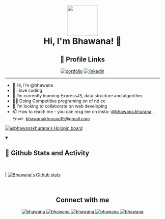 
<h1 align="center"> <img  src = "https://media.giphy.com/media/HEURGne9Vj856oivkD/giphy.gif" width="100px" height="100px" align="center"> <br> Hi, I'm Bhawana! 👋</h1>
<div align="center">

## 🔗 Profile Links
[![portfolio](https://img.shields.io/badge/my_portfolio-000?style=for-the-badge&logo=ko-fi&logoColor=white)](https://bhawana30.github.io/myPortfolio/)
[![linkedin](https://img.shields.io/badge/linkedin-0A66C2?style=for-the-badge&logo=linkedin&logoColor=white)](https://www.linkedin.com/in/bhawana-khurana-562413171/)


</div>

<hr>

- 👋 Hi, I’m @bhawana
- 👀 i love coding 
- 🌱 I’m currently learning ExpressJS, data structure and algorithm.
- 🧑‍💻 Doing Competitive programing on cf nd cc
- 💞️ I’m looking to collaborate on web developing
- 📫 How to reach me - you can msg me on insta- <a href ="https://www.instagram.com/bhawana.khurana/">@bhawana.khurana</a> , Email: bhawanakhurana15@gmail.com

[![@bhawanakhurana's Holopin board](https://holopin.me/bhawanakhurana)](https://holopin.io/@bhawanakhurana)

<!-- Stats of my activity on Github -->

<details open> 
  <summary><h2>📶 Github Stats and Activity</h2></summary>

<br>

| <a href="https://github.com/bhawana30"><img align="center" src="https://streak-stats.demolab.com/?user=bhawana30&theme=highcontrast" alt="Bhawana's Github stats" /></a> 
    
<br>
    
</details>






<h2 align="center">Connect with me</h2>

<p align="center">
  
 <a href="https://www.linkedin.com/in/bhawana-khurana-562413171/">
   <img alt="bhawana" src="https://img.shields.io/badge/-bhawana-blue?style=flat-square&logo=Linkedin&logoColor=white&link=https://www.linkedin.com/in/bhawana-khurana-562413171/">
 </a>
  
 <a href="mailto:bhawanakhurana15@gmail.com">
   <img alt="bhawana" src="https://img.shields.io/badge/-bhawana-orange?style=flat-square&logo=Gmail&logoColor=white&link=mailto:bhawanakhurana15@gmail.com" />
 </a>
  
 <a href="https://www.instagram.com/bhawana.khurana/">
   <img alt="bhawana" src="https://img.shields.io/badge/-bhawana-red?style=flat-square&logo=Instagram&logoColor=white&link=https://www.instagram.com/bhawana.khurana/" />
 </a>

 </a>

  <a href="https://dev.to/bhawana30">
   <img alt="bhawana" src="https://img.shields.io/badge/-bhawana-black?style=flat-square&logo=Dev&logoColor=white&link=https://dev.to/bhawana30" />
 </a>
 

 
 <a href="https://github.com/bhawana30">
   <img alt="bhawana" src="https://img.shields.io/github/followers/bhawana?label=follow&style=social" />
 </a>   
 
</p>

